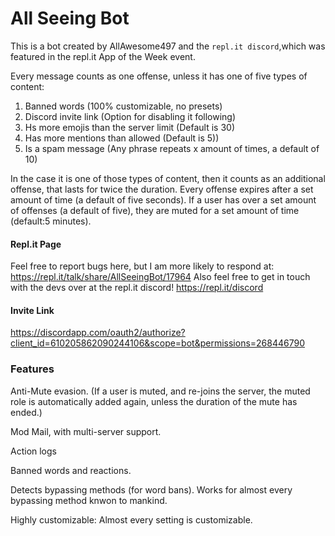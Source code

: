 # All Seeing Bot
This is a bot created by AllAwesome497 and the `repl.it discord`,which was featured in the repl.it App of the Week event.

Every message counts as one offense, unless it has one of five types of content:

1) Banned words (100% customizable, no presets)
2) Discord invite link (Option for disabling it following)
3) Hs more emojis than the server limit (Default is 30)
4) Has more mentions than allowed (Default is 5))
5) Is a spam message (Any phrase repeats x amount of times, a default of 10)

In the case it is one of those types of content, then it counts as an additional offense, that lasts for twice the duration.
Every offense expires after a set amount of time (a default of five seconds).
If a user has over a set amount of offenses (a default of five), they are muted for a set amount of time (default:5 minutes).

#### Repl.it Page

Feel free to report bugs here, but I am more likely to respond at:
https://repl.it/talk/share/AllSeeingBot/17964
Also feel free to get in touch with the devs over at the repl.it discord! 
https://repl.it/discord

#### Invite Link

https://discordapp.com/oauth2/authorize?client_id=610205862090244106&scope=bot&permissions=268446790

### Features

Anti-Mute evasion. (If a user is muted, and re-joins the server, the muted role is automatically added again, unless the duration of the mute has ended.)

Mod Mail, with multi-server support.

Action logs

Banned words and reactions.

Detects bypassing methods (for word bans). Works for almost every bypassing method knwon to mankind.

Highly customizable: Almost every setting is customizable.


